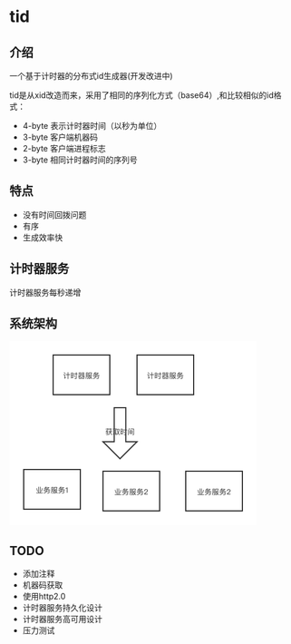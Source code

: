 # tid

## 介绍

一个基于计时器的分布式id生成器(开发改进中)

tid是从xid改造而来，采用了相同的序列化方式（base64）,和比较相似的id格式：

- 4-byte 表示计时器时间（以秒为单位）
- 3-byte 客户端机器码
- 2-byte 客户端进程标志
- 3-byte 相同计时器时间的序列号

## 特点

- 没有时间回拨问题
- 有序
- 生成效率快

## 计时器服务

计时器服务每秒递增

## 系统架构

![](docs/tid.png)

## TODO

- 添加注释
- 机器码获取
- 使用http2.0
- 计时器服务持久化设计
- 计时器服务高可用设计
- 压力测试